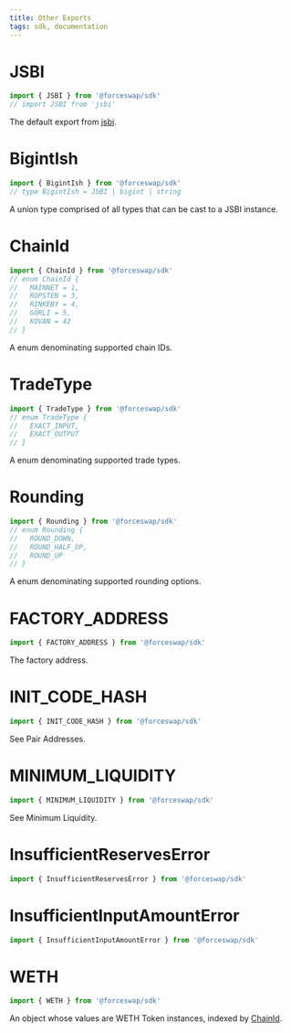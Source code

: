 ```yaml
---
title: Other Exports
tags: sdk, documentation
---
```


# JSBI

```typescript
import { JSBI } from '@forceswap/sdk'
// import JSBI from 'jsbi'
```

The default export from [jsbi](https://github.com/GoogleChromeLabs/jsbi).

# BigintIsh

```typescript
import { BigintIsh } from '@forceswap/sdk'
// type BigintIsh = JSBI | bigint | string
```

A union type comprised of all types that can be cast to a JSBI instance.

# ChainId

```typescript
import { ChainId } from '@forceswap/sdk'
// enum ChainId {
//   MAINNET = 1,
//   ROPSTEN = 3,
//   RINKEBY = 4,
//   GÖRLI = 5,
//   KOVAN = 42
// }
```

A enum denominating supported chain IDs.

# TradeType

```typescript
import { TradeType } from '@forceswap/sdk'
// enum TradeType {
//   EXACT_INPUT,
//   EXACT_OUTPUT
// }
```

A enum denominating supported trade types.

# Rounding

```typescript
import { Rounding } from '@forceswap/sdk'
// enum Rounding {
//   ROUND_DOWN,
//   ROUND_HALF_UP,
//   ROUND_UP
// }
```

A enum denominating supported rounding options.

# FACTORY_ADDRESS

```typescript
import { FACTORY_ADDRESS } from '@forceswap/sdk'
```

The <Link to='/docs/v1/smart-contracts/factory/#address'>factory address</Link>.

# INIT_CODE_HASH

```typescript
import { INIT_CODE_HASH } from '@forceswap/sdk'
```

See <Link to='/docs/v1/smart-contracts/factory/#address'>Pair Addresses</Link>.

# MINIMUM_LIQUIDITY

```typescript
import { MINIMUM_LIQUIDITY } from '@forceswap/sdk'
```

See <Link to='/docs/v1/protocol-overview/smart-contracts/#minimum-liquidity'>Minimum Liquidity</Link>.

# InsufficientReservesError

```typescript
import { InsufficientReservesError } from '@forceswap/sdk'
```

# InsufficientInputAmountError

```typescript
import { InsufficientInputAmountError } from '@forceswap/sdk'
```

# WETH

```typescript
import { WETH } from '@forceswap/sdk'
```

An object whose values are <Link to='/docs/v1/smart-contracts/router02/#weth'>WETH</Link> <Link to='/docs/v1/SDK/token'>Token</Link> instances, indexed by [ChainId](#chainid).
